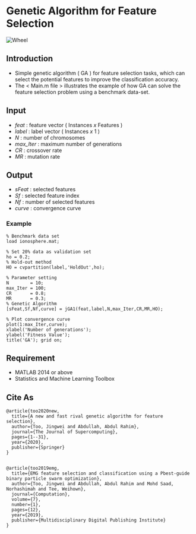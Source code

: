 # Genetic Algorithm for Feature Selection

![Wheel](https://www.mathworks.com/matlabcentral/mlc-downloads/downloads/d889846e-2797-49a7-b4c7-e67a15d118ff/6d964ba3-4b56-4e84-949a-470f340c878c/images/1595387337.PNG)


## Introduction
* Simple genetic algorithm ( GA ) for feature selection tasks, which can select the potential features to improve the classification accuracy. 
* The < Main.m file > illustrates the example of how GA can solve the feature selection problem using a benchmark data-set. 

## Input
* *feat*     : feature vector ( Instances *x* Features )
* *label*    : label vector ( Instances *x* 1 )
* *N*        : number of chromosomes
* *max_Iter* : maximum number of generations
* *CR*       : crossover rate
* *MR*       : mutation rate


## Output
* *sFeat*    : selected features
* *Sf*       : selected feature index
* *Nf*       : number of selected features
* *curve*    : convergence curve


### Example
```code
% Benchmark data set 
load ionosphere.mat; 

% Set 20% data as validation set
ho = 0.2; 
% Hold-out method
HO = cvpartition(label,'HoldOut',ho);

% Parameter setting
N        = 10;
max_Iter = 100;
CR       = 0.8;
MR       = 0.3; 
% Genetic Algorithm
[sFeat,Sf,Nf,curve] = jGA1(feat,label,N,max_Iter,CR,MR,HO); 

% Plot convergence curve
plot(1:max_Iter,curve);
xlabel('Number of generations');
ylabel('Fitness Value'); 
title('GA'); grid on;
```


## Requirement
* MATLAB 2014 or above
* Statistics and Machine Learning Toolbox


## Cite As
```code
@article{too2020new,
  title={A new and fast rival genetic algorithm for feature selection},
  author={Too, Jingwei and Abdullah, Abdul Rahim},
  journal={The Journal of Supercomputing},
  pages={1--31},
  year={2020},
  publisher={Springer}
}


@article{too2019emg,
  title={EMG feature selection and classification using a Pbest-guide binary particle swarm optimization},
  author={Too, Jingwei and Abdullah, Abdul Rahim and Mohd Saad, Norhashimah and Tee, Weihown},
  journal={Computation},
  volume={7},
  number={1},
  pages={12},
  year={2019},
  publisher={Multidisciplinary Digital Publishing Institute}
}
```
